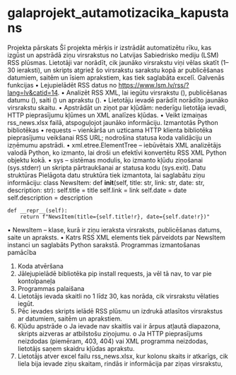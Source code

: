 # galaprojekt_autamotizacika_kapustans
Projekta pārskats
Šī projekta mērķis ir izstrādāt automatizētu rīku, kas izgūst un apstrādā ziņu virsrakstus no Latvijas Sabiedrisko mediju (LSM) RSS plūsmas. Lietotāji var norādīt, cik jaunāko virsrakstu viņi vēlas skatīt (1–30 ieraksti), un skripts atgriež šo virsrakstu sarakstu kopā ar publicēšanas datumiem, saitēm un īsiem aprakstiem, kas tiek saglabāta excelī.
Galvenās funkcijas
•	Lejupielādēt RSS datus no https://www.lsm.lv/rss/?lang=lv&catid=14.
•	Analizēt RSS XML, lai iegūtu virsrakstu (), publicēšanas datumu (), saiti () un aprakstu ().
•	Lietotāju ievadē parādīt norādīto jaunāko virsrakstu skaitu.
•	Apstrādāt un ziņot par kļūdām: nederīgu lietotāja ievadi, HTTP pieprasījumu kļūmes un XML analīzes kļūdas.
•	Veikt izmaiņas rss_news.xlsx failā, atspoguļojot jaunāko informāciju.
Izmantotās Python bibliotēkas
•	requests – vienkārša un uzticama HTTP klienta bibliotēka pieprasījumu veikšanai RSS URL; nodrošina statusa koda validāciju un izņēmumu apstrādi.
•	xml.etree.ElementTree – iebūvētais XML analizētājs valodā Python, ko izmanto, lai droši un efektīvi konvertētu RSS XML Python objektu kokā.
•	sys – sistēmas modulis, ko izmanto kļūdu ziņošanai (sys.stderr) un skripta pārtraukšanai ar statusa kodu (sys.exit).
Datu struktūras
Pielāgota datu struktūra tiek izmantota, lai saglabātu ziņu informāciju:
class NewsItem:
    def __init__(self, title: str, link: str, date: str, description: str):
        self.title = title
        self.link = link
        self.date = date
        self.description = description

    def __repr__(self):
        return f"NewsItem(title={self.title!r}, date={self.date!r})"
•	NewsItem – klase, kurā ir ziņu ieraksta virsraksts, publicēšanas datums, saite un apraksts.
•	Katrs RSS XML elements <item> tiek pārveidots par NewsItem instanci un saglabāts Python sarakstā.
Programmas izmantošanas pamācība
1.	Koda atvēršana
2.	Jālejupielādē bibliotēka pip install requests, ja vēl tā nav, to var pie kontolpaneļa
3.	Programmas palaišana
4.	Lietotājs ievada skaitli no 1 līdz 30, kas norāda, cik virsrakstu vēlaties iegūt.
5.	Pēc ievades skripts ielādē RSS plūsmu un izdrukā atlasītos virsrakstus ar datumiem, saitēm un aprakstiem.
6.	Kļūdu apstrāde
o	Ja ievade nav skaitlis vai ir ārpus atļautā diapazona, skripts aizveras ar atbilstošu ziņojumu.
o	Ja HTTP pieprasījums neizdodas (piemēram, 403, 404) vai XML programma neizdodas, lietotājs saņem skaidru kļūdas aprakstu.
7.	Lietotājs atver excel failu rss_news.xlsx, kur kolonu skaits ir atkarīgs, cik liela bija ievade ziņu skaitam, rindās ir informācija par ziņas virsrakstu, 


